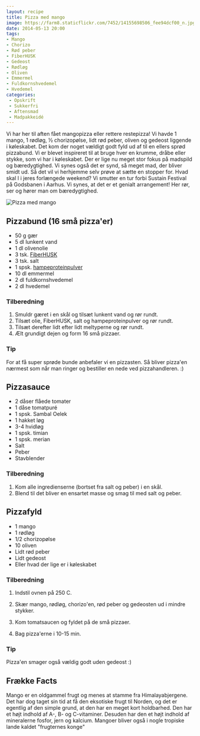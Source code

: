 ```yaml
---
layout: recipe
title: Pizza med mango
image: https://farm8.staticflickr.com/7452/14155698506_fee94dcf00_n.jpg
date: 2014-05-13 20:00
tags:
- Mango
- Chorizo
- Rød peber
- FiberHUSK
- Gedeost
- Rødløg
- Oliven
- Emmermel
- Fuldkornshvedemel
- Hvedemel
categories:
 - Opskrift
 - Sukkerfri
 - Aftensmad
 - Madpakkeidé
---
```


Vi har her til aften fået mangopizza eller rettere restepizza! Vi havde 1 mango, 1 rødløg, ½ chorizopølse, lidt rød peber, oliven og gedeost liggende i køleskabet. Det kom der noget vældigt godt fyld ud af til en ellers sprød pizzabund. Vi er blevet inspireret til at bruge hver en krumme, dråbe eller stykke, som vi har i køleskabet. Der er lige nu meget stor fokus på madspild og bæredygtighed. Vi synes også det er synd, så meget mad, der bliver smidt ud. Så det vil vi herhjemme selv prøve at sætte en stopper for. 
Hvad skal I i jeres forlængede weekend? Vi smutter en tur forbi Sustain Festival på Godsbanen i Aarhus. Vi synes, at det er et genialt arrangement! Her rør, ser og hører man om bæredygtighed.

![Pizza med mango](https://farm8.staticflickr.com/7452/14155698506_fee94dcf00_z.jpg)


## Pizzabund (16 små pizza'er)
- 50 g gær
- 5 dl lunkent vand
- 1 dl olivenolie
- 3 tsk. [FiberHUSK](http://husk.dk/)
- 3 tsk. salt
- 1 spsk. [hampeproteinpulver](http://nyborggaard.dk/)
- 10 dl emmermel
- 2 dl fuldkornshvedemel
- 2 dl hvedemel

### Tilberedning
1. Smuldr gæret i en skål og tilsæt lunkent vand og rør rundt.
2. Tilsæt olie, FiberHUSK, salt og hampeproteinpulver og rør rundt.
3. Tilsæt derefter lidt efter lidt meltyperne og rør rundt.
4. Ælt grundigt dejen og form 16 små pizzaer.


### Tip 
For at få super sprøde bunde anbefaler vi en pizzasten. Så bliver pizza'en nærmest som når man ringer og bestiller en nede ved pizzahandleren. :)

## Pizzasauce 
- 2 dåser flåede tomater
- 1 dåse tomatpuré
- 1 spsk. Sambal Oelek
- 1 hakket løg
- 3-4 hvidløg
- 1 spsk. timian
- 1 spsk. merian
- Salt
- Peber
- Stavblender



### Tilberedning
1. Kom alle ingredienserne (bortset fra salt og peber) i en skål.
2. Blend til det bliver en ensartet masse og smag til med salt og peber.

## Pizzafyld
- 1 mango
- 1 rødløg
- 1/2 chorizopølse
- 10 oliven
- Lidt rød peber
- Lidt gedeost
- Eller hvad der lige er i køleskabet




### Tilberedning
1. Indstil ovnen på 250 C. 

2. Skær mango, rødløg, chorizo'en, rød peber og gedeosten ud i mindre stykker.

3. Kom tomatsaucen og fyldet på de små pizzaer.

4. Bag pizza'erne i 10-15 min.






### Tip 

Pizza'en smager også vældig godt uden gedeost :)







## Frække Facts
Mango er en oldgammel frugt og menes at stamme fra Himalayabjergene. Det har dog taget sin tid at få den eksotiske frugt til Norden, og det er egentlig af den simple grund, at den har en meget kort holdbarhed. Den har et højt indhold af A-, B- og C-vitaminer. 
Desuden har den et højt indhold af mineralerne fosfor, jern og kalcium. Mangoer bliver også i nogle tropiske lande kaldet "frugternes konge"
